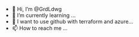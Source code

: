 - 👋 Hi, I’m @GrdLdwg
- 🌱 I’m currently learning ... 
- 💞️ I want to use github with terraform and azure...
- 📫 How to reach me ...

<!---
GrdLdwg/GrdLdwg is a ✨ special ✨ repository because its `README.md` (this file) appears on your GitHub profile.
You can click the Preview link to take a look at your changes.
--->
